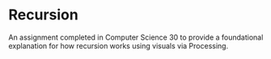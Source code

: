 # Recursion

An assignment completed in Computer Science 30 to provide a foundational explanation for how recursion works using visuals via Processing. 
